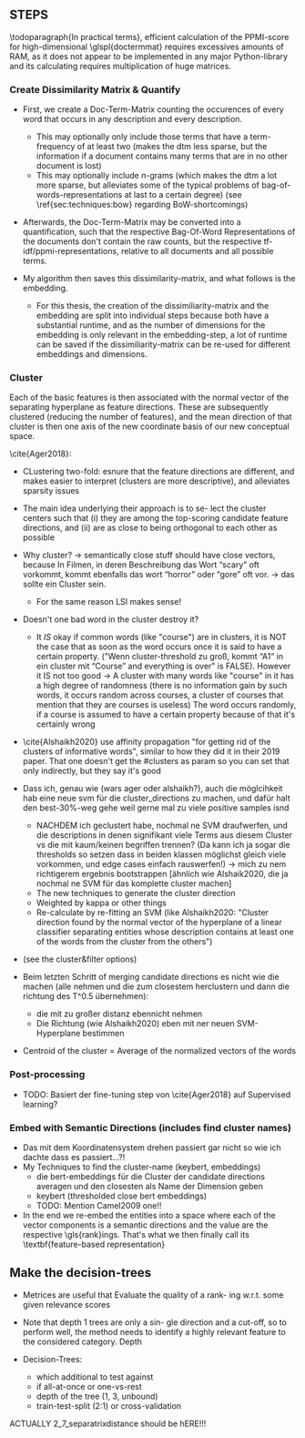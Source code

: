 ## STEPS


\todoparagraph{In practical terms}, efficient calculation of the PPMI-score for high-dimensional \glspl{doctermmat} requires excessives amounts of RAM, as it does not appear to be implemented in any major Python-library and its calculating requires multiplication of huge matrices.


### Create Dissimilarity Matrix & Quantify


* First, we create a Doc-Term-Matrix counting the occurences of every word that occurs in any description and every description.  
    * This may optionally only include those terms that have a term-frequency of at least two (makes the dtm less sparse, but the information if a document contains many terms that are in no other document is lost)
    * This may optionally include n-grams (which makes the dtm a lot more sparse, but alleviates some of the typical problems of bag-of-words-representations at last to a certain degree) (see \ref{sec:techniques:bow} regarding BoW-shortcomings)
* Afterwards, the Doc-Term-Matrix may be converted into a quantification, such that the respective Bag-Of-Word Representations of the documents don't contain the raw counts, but the respective tf-idf/ppmi-representations, relative to all documents and all possible terms.


* My algorithm then saves this dissimilarity-matrix, and what follows is the embedding.
    * For this thesis, the creation of the dissimiliarity-matrix and the embedding are split into individual steps because both have a substantial runtime, and as the number of dimensions for the embedding is only relevant in the embedding-step, a lot of runtime can be saved if the dissimiliarity-matrix can be re-used for different embeddings and dimensions.




### Cluster 

Each of the basic features is then associated with the normal vector of the separating hyperplane as feature directions. These are subsequently clustered (reducing the number of features), and the mean direction of that cluster is then one axis of the new coordinate basis of our new conceptual space.

\cite{Ager2018}:
* CLustering two-fold: esnure that the feature directions are different, and makes easier to interpret (clusters are more descriptive), and alleviates sparsity issues
* The main idea underlying their approach is to se- lect the cluster centers such that (i) they are among the top-scoring candidate feature directions, and (ii) are as close to being orthogonal to each other as possible


* Why cluster? -> semantically close stuff should have close vectors, because In Filmen, in deren Beschreibung das Wort “scary” oft vorkommt, kommt ebenfalls das wort “horror” oder “gore” oft vor. → das sollte ein Cluster sein.
    * For the same reason LSI makes sense!
* Doesn't one bad word in the cluster destroy it?
    * It *IS* okay if common words (like "course") are in clusters, it is NOT the case that as soon as the word occurs once it is said to have a certain property. ("Wenn cluster-threshold zu groß, kommt “A1” in ein cluster mit “Course” and everything is over" is FALSE). However it IS not too good -> A cluster with many words like "course" in it has a high degree of randomness (there is no information gain by such words, it occurs random across courses, a cluster of courses that mention that they are courses is useless) The word occurs randomly, if a course is assumed to have a certain property because of that it's certainly wrong
* \cite{Alshaikh2020} use affinity propagation "for getting rid of the clusters of informative words", similar to how they did it in their 2019 paper. That one doesn't get the #clusters as param so you can set that only indirectly, but they say it's good
* Dass ich, genau wie (wars ager oder alshaikh?), auch die möglcihkeit hab eine neue svm für die cluster_directions zu machen, und dafür halt den best-30%-weg gehe weil gerne mal zu viele positive samples isnd
	* NACHDEM ich geclustert habe, nochmal ne SVM draufwerfen, und die descriptions in denen signifikant viele Terms aus diesem Cluster vs die mit kaum/keinen begriffen trennen? (Da kann ich ja sogar die thresholds so setzen dass in beiden klassen möglichst gleich viele vorkommen, und edge cases einfach rauswerfen!) -> mich zu nem richtigerem ergebnis bootstrappen  [ähnlich wie Alshaik2020, die ja nochmal ne SVM für das komplette cluster machen]
    * The new techniques to generate the cluster direction
    * Weighted by kappa or other things
    * Re-calculate by re-fitting an SVM (like Alshaikh2020: "Cluster direction found by the normal vector of the hyperplane of a linear classifier separating entities whose description contains at least one of the words from the cluster from the others")
* (see the cluster&filter options)
* Beim letzten Schritt of merging candidate directions es nicht wie die machen (alle nehmen und die zum closestem herclustern und dann die richtung des T^0.5 übernehmen):
	* die mit zu großer distanz ebennicht nehmen
	* Die Richtung (wie Alshaikh2020) eben mit ner neuen SVM-Hyperplane bestimmen

* Centroid of the cluster = Average of the normalized vectors of the words


### Post-processing

* TODO: Basiert der fine-tuning step von \cite{Ager2018} auf Supervised learning?


### Embed with Semantic Directions (includes find cluster names)
* Das mit dem Koordinatensystem drehen passiert gar nicht so wie ich dachte dass es passiert...?!
* My Techniques to find the cluster-name (keybert, embeddings)
    * die bert-embeddings für die Cluster der candidate directions averagen und den closesten als Name der Dimension geben
    * keybert (thresholded close bert embeddings)
    * TODO: Mention Camel2009 one!!
* In the end we re-embed the entities into a space where each of the vector components is a semantic directions and the value are the respective \gls{rank}ings. That's what we then finally call its \textbf{feature-based representation} 




<!-- ##############################################################
     ##############################################################
     ########################################################### -->

## Make the decision-trees

* Metrices are useful that Evaluate the quality of a rank- ing w.r.t. some given relevance scores
* Note that depth 1 trees are only a sin- gle direction and a cut-off, so to perform well, the method needs to identify a highly relevant feature to the considered category. Depth

* Decision-Trees:
    * which additional to test against
    * if all-at-once or one-vs-rest
    * depth of the tree (1, 3, unbound)
    * train-test-split (2:1) or cross-validation


<!-- ##############################################################
     ##############################################################
     ##############################################################  -->



ACTUALLY 2_7_separatrixdistance should be hERE!!!